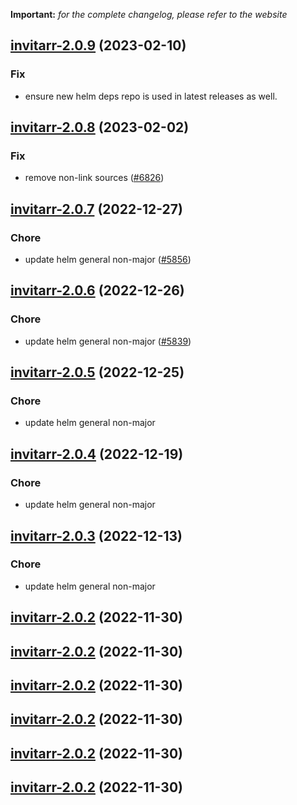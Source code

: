 **Important:**
*for the complete changelog, please refer to the website*




## [invitarr-2.0.9](https://github.com/truecharts/charts/compare/invitarr-2.0.8...invitarr-2.0.9) (2023-02-10)

### Fix

- ensure new helm deps repo is used in latest releases as well.
  
  


## [invitarr-2.0.8](https://github.com/truecharts/charts/compare/invitarr-2.0.7...invitarr-2.0.8) (2023-02-02)

### Fix

- remove non-link sources ([#6826](https://github.com/truecharts/charts/issues/6826))
  
  


## [invitarr-2.0.7](https://github.com/truecharts/charts/compare/invitarr-2.0.6...invitarr-2.0.7) (2022-12-27)

### Chore

- update helm general non-major ([#5856](https://github.com/truecharts/charts/issues/5856))
  
  


## [invitarr-2.0.6](https://github.com/truecharts/charts/compare/invitarr-2.0.5...invitarr-2.0.6) (2022-12-26)

### Chore

- update helm general non-major ([#5839](https://github.com/truecharts/charts/issues/5839))
  
  


## [invitarr-2.0.5](https://github.com/truecharts/charts/compare/invitarr-2.0.4...invitarr-2.0.5) (2022-12-25)

### Chore

- update helm general non-major
  
  


## [invitarr-2.0.4](https://github.com/truecharts/charts/compare/invitarr-2.0.3...invitarr-2.0.4) (2022-12-19)

### Chore

- update helm general non-major
  
  


## [invitarr-2.0.3](https://github.com/truecharts/charts/compare/invitarr-2.0.2...invitarr-2.0.3) (2022-12-13)

### Chore

- update helm general non-major
  
  


## [invitarr-2.0.2](https://github.com/truecharts/charts/compare/invitarr-2.0.1...invitarr-2.0.2) (2022-11-30)




## [invitarr-2.0.2](https://github.com/truecharts/charts/compare/invitarr-2.0.1...invitarr-2.0.2) (2022-11-30)




## [invitarr-2.0.2](https://github.com/truecharts/charts/compare/invitarr-2.0.1...invitarr-2.0.2) (2022-11-30)




## [invitarr-2.0.2](https://github.com/truecharts/charts/compare/invitarr-2.0.1...invitarr-2.0.2) (2022-11-30)




## [invitarr-2.0.2](https://github.com/truecharts/charts/compare/invitarr-2.0.1...invitarr-2.0.2) (2022-11-30)




## [invitarr-2.0.2](https://github.com/truecharts/charts/compare/invitarr-2.0.1...invitarr-2.0.2) (2022-11-30)





